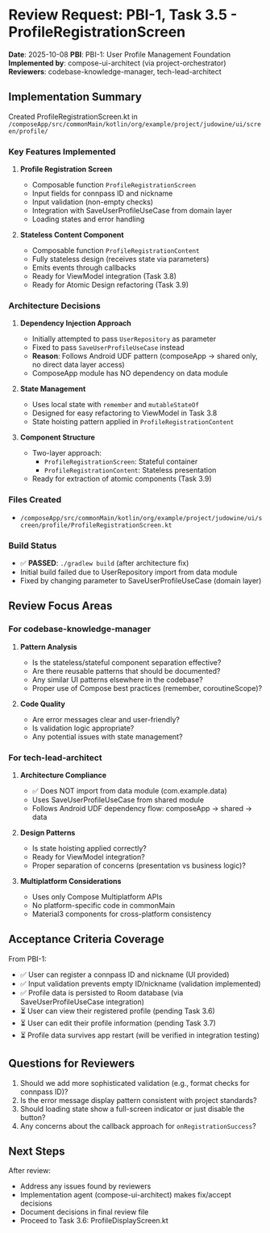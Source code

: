 # Review Request: PBI-1, Task 3.5 - ProfileRegistrationScreen

**Date**: 2025-10-08
**PBI**: PBI-1: User Profile Management Foundation
**Implemented by**: compose-ui-architect (via project-orchestrator)
**Reviewers**: codebase-knowledge-manager, tech-lead-architect

## Implementation Summary

Created ProfileRegistrationScreen.kt in `/composeApp/src/commonMain/kotlin/org/example/project/judowine/ui/screen/profile/`

### Key Features Implemented

1. **Profile Registration Screen**
   - Composable function `ProfileRegistrationScreen`
   - Input fields for connpass ID and nickname
   - Input validation (non-empty checks)
   - Integration with SaveUserProfileUseCase from domain layer
   - Loading states and error handling

2. **Stateless Content Component**
   - Composable function `ProfileRegistrationContent`
   - Fully stateless design (receives state via parameters)
   - Emits events through callbacks
   - Ready for ViewModel integration (Task 3.8)
   - Ready for Atomic Design refactoring (Task 3.9)

### Architecture Decisions

1. **Dependency Injection Approach**
   - Initially attempted to pass `UserRepository` as parameter
   - Fixed to pass `SaveUserProfileUseCase` instead
   - **Reason**: Follows Android UDF pattern (composeApp → shared only, no direct data layer access)
   - ComposeApp module has NO dependency on data module

2. **State Management**
   - Uses local state with `remember` and `mutableStateOf`
   - Designed for easy refactoring to ViewModel in Task 3.8
   - State hoisting pattern applied in `ProfileRegistrationContent`

3. **Component Structure**
   - Two-layer approach:
     - `ProfileRegistrationScreen`: Stateful container
     - `ProfileRegistrationContent`: Stateless presentation
   - Ready for extraction of atomic components (Task 3.9)

### Files Created
- `/composeApp/src/commonMain/kotlin/org/example/project/judowine/ui/screen/profile/ProfileRegistrationScreen.kt`

### Build Status
- ✅ **PASSED**: `./gradlew build` (after architecture fix)
- Initial build failed due to UserRepository import from data module
- Fixed by changing parameter to SaveUserProfileUseCase (domain layer)

## Review Focus Areas

### For codebase-knowledge-manager
1. **Pattern Analysis**
   - Is the stateless/stateful component separation effective?
   - Are there reusable patterns that should be documented?
   - Any similar UI patterns elsewhere in the codebase?
   - Proper use of Compose best practices (remember, coroutineScope)?

2. **Code Quality**
   - Are error messages clear and user-friendly?
   - Is validation logic appropriate?
   - Any potential issues with state management?

### For tech-lead-architect
1. **Architecture Compliance**
   - ✅ Does NOT import from data module (com.example.data)
   - Uses SaveUserProfileUseCase from shared module
   - Follows Android UDF dependency flow: composeApp → shared → data

2. **Design Patterns**
   - Is state hoisting applied correctly?
   - Ready for ViewModel integration?
   - Proper separation of concerns (presentation vs business logic)?

3. **Multiplatform Considerations**
   - Uses only Compose Multiplatform APIs
   - No platform-specific code in commonMain
   - Material3 components for cross-platform consistency

## Acceptance Criteria Coverage

From PBI-1:
- ✅ User can register a connpass ID and nickname (UI provided)
- ✅ Input validation prevents empty ID/nickname (validation implemented)
- ✅ Profile data is persisted to Room database (via SaveUserProfileUseCase integration)
- ⏳ User can view their registered profile (pending Task 3.6)
- ⏳ User can edit their profile information (pending Task 3.7)
- ⏳ Profile data survives app restart (will be verified in integration testing)

## Questions for Reviewers

1. Should we add more sophisticated validation (e.g., format checks for connpass ID)?
2. Is the error message display pattern consistent with project standards?
3. Should loading state show a full-screen indicator or just disable the button?
4. Any concerns about the callback approach for `onRegistrationSuccess`?

## Next Steps

After review:
- Address any issues found by reviewers
- Implementation agent (compose-ui-architect) makes fix/accept decisions
- Document decisions in final review file
- Proceed to Task 3.6: ProfileDisplayScreen.kt
